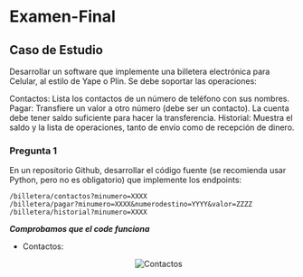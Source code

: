 # Examen-Final

## Caso de Estudio
 Desarrollar un software que implemente una billetera electrónica para Celular, al estilo de Yape
 o Plin.
 Se debe soportar las operaciones:
 
Contactos: Lista los contactos de un número de teléfono con sus nombres.
 Pagar: Transfiere un valor a otro número (debe ser un contacto). La cuenta debe
 tener saldo suficiente para hacer la transferencia.
 Historial: Muestra el saldo y la lista de operaciones, tanto de envío como de recepción
 de dinero.
 
### Pregunta 1
En un repositorio Github, desarrollar el código fuente (se recomienda usar Python, pero no es obligatorio) que implemente los endpoints:

```
/billetera/contactos?minumero=XXXX
/billetera/pagar?minumero=XXXX&numerodestino=YYYY&valor=ZZZZ
/billetera/historial?minumero=XXXX

```

***Comprobamos que el code funciona***
- Contactos:
  <p align="center">
  <img src="contactos.png" alt="Contactos">
</p>

